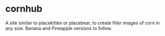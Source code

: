 # cornhub
A site similar to placekitten or placebear, to create filler images of corn in any size. Banana and Pineapple versions to follow.

